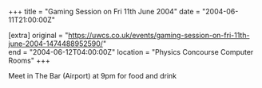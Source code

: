 +++
title = "Gaming Session on Fri 11th June 2004"
date = "2004-06-11T21:00:00Z"

[extra]
original = "https://uwcs.co.uk/events/gaming-session-on-fri-11th-june-2004-1474488952590/"    
end = "2004-06-12T04:00:00Z"
location = "Physics Concourse Computer Rooms"
+++

Meet in The Bar (Airport) at 9pm for food and drink

